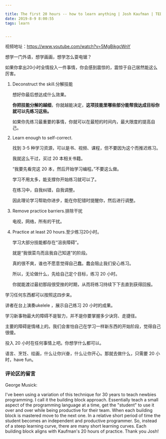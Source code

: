 ```yaml
---

title: The first 20 hours -- how to learn anything | Josh Kaufman | TEDxCSU
date: 2019-8-9 8:00:55
tags: learn


---
```


视频地址：https://www.youtube.com/watch?v=5MgBikgcWnY

想学一门外语，想学画画，想学怎么耍电锯？

如果你拿出20小时全情投入一件事情，你会感到震惊的，震惊于自己居然能这么厉害。

1. Deconstruct the skill.分解技能

   想好你最后想达成什么效果。

   **你把技能分解的越细**，你就越能决定，**这项技能里哪些部分能帮我达成目标你就可以先练习这些。**

   如果你先练习最重要的事情，你就可以在最短的时间内，最大限度的提高自己。

2. Learn enough to self-correct.

   找到 3-5 种学习资源，可以是书、视频、课程，但不要因为这个而推迟练习。

   我就这么干过，买过 20 本相关书籍。

   “我要先看完这 20 本，然后开始学习编程。”不要这么做。

   学习不用太多，能支撑你开始练习就可以了。

   在练习中，自我纠错，自我调整。

   因此理论学习帮助你进步，能在你犯错时提醒你，然后进行调整。

3. Remove practice barriers.排除干扰

   电视，网络，所有的干扰。

4. Practice at least 20 hours.至少练习20小时。

   学习大部分技能都存在“沮丧障碍”。

   就是“我很菜鸟而且我自己知道”的阶段。

   真的很不爽，谁也不愿意觉得自己蠢。蠢会阻止我们安心练习。

   所以，无论做什么，先给自己定个目标，练习 20 小时。

   你就能渡过最初那段很受挫的时期，从而将练习持续下下去直到获得回报。

学习任何东西都可以按照这四步来。



讲者在台上演奏ukelele ，展示自己练习 20 小时的成果。

学习新事物最大的障碍不是智力，并不是你要掌握多少诀窍、走捷径。

主要的障碍是情绪上的。我们会害怕自己在学习一样新东西的开始阶段，觉得自己很傻。



投入 20 小时在任何事情上吧。你想学什么都可以。

语言、烹饪、绘画，什么让你兴奋，什么让你开心。那就去做什么，只需要 20 小时，have fun。



### 评论区的留言

George Musick:

I've been using a variation of this technique for 30 years to teach newbies programming. I call it the building block approach. Essentially teach a small aspect of the programming language at a time, get the "student" to use it over and over while being productive for their team. When each building block is mastered move to the next one. In a relative short period of time the student becomes an independent and productive programmer. So, instead of a steep learning curve, there are many short learning curves. Each building block aligns with Kaufman's 20 hours of practice. Thank you Josh!